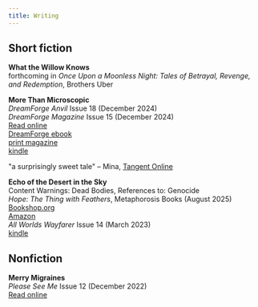 ```yaml
---
title: Writing
---
```


## Short fiction
**What the Willow Knows**
<br>forthcoming in _Once Upon a Moonless Night: Tales of Betrayal, Revenge, and Redemption_, Brothers Uber

**More Than Microscopic**
<br>_DreamForge Anvil_ Issue 18 (December 2024)
<br>_DreamForge Magazine_ Issue 15 (December 2024)
<br>[Read online](https://dreamforge.mywebportal.app/dreamforge/stories/show/more-than-microscopic-erin-darrow)
<br>[DreamForge ebook](https://dreamforgemagazine.com/product/dreamforge-anvil-issue-18-epub-mobi-pdf/)
<br>[print magazine](https://a.co/d/1itSqtL)
<br>[kindle](https://a.co/d/ejVnNjb)

"a surprisingly sweet tale" – Mina, [Tangent Online](https://tangentonline.com/e-market-quarterly/dreamforge-anvil-18-winter-2024/)

**Echo of the Desert in the Sky**
<br>Content Warnings: Dead Bodies, References to: Genocide
<br>_Hope: The Thing with Feathers_, Metaphorosis Books (August 2025)
<br>[Bookshop.org](https://bookshop.org/p/books/hope-the-thing-with-feathers/e3d72f48d2cb8646)
<br>[Amazon](https://www.amazon.com/HOPE-Feathers-B-Morris-Allen-ebook/dp/B0FC3PQ44H)
<br>_All Worlds Wayfarer_ Issue 14 (March 2023)
<br>[kindle](https://a.co/d/0O1kxLa)

## Nonfiction
**Merry Migraines**
<br>_Please See Me_ Issue 12 (December 2022)
<br>[Read online](https://pleaseseeme.com/issue-12-diagnosis/nonfiction/merry-migraines-psm-12-cnf-erin-darrow/)
